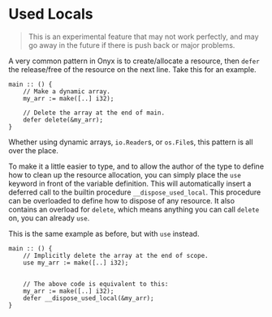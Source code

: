 # Used Locals

> This is an experimental feature that may not work perfectly, and may go away in the future
> if there is push back or major problems.

A very common pattern in Onyx is to create/allocate a resource, then `defer` the release/free of the resource on the next line. Take this for an example.

```onyx
main :: () {
    // Make a dynamic array.
    my_arr := make([..] i32);

    // Delete the array at the end of main.
    defer delete(&my_arr);
}
```

Whether using dynamic arrays, `io.Reader`s, or `os.File`s, this pattern is all over the place.

To make it a little easier to type, and to allow the author of the type to define how to
clean up the resource allocation, you can simply place the `use` keyword in front of the variable
definition. This will automatically insert a deferred call to the builtin procedure `__dispose_used_local`.
This procedure can be overloaded to define how to dispose of any resource. It also contains an
overload for `delete`, which means anything you can call `delete` on, you can already `use`.

This is the same example as before, but with `use` instead.

```onyx
main :: () {
    // Implicitly delete the array at the end of scope.
    use my_arr := make([..] i32);


    // The above code is equivalent to this:
    my_arr := make([..] i32);
    defer __dispose_used_local(&my_arr);
}
```

